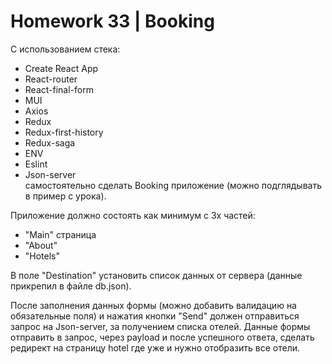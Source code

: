 # Homework 33 | Booking

С использованием стека: 
* Create React App 
* React-router
* React-final-form
* MUI
* Axios
* Redux
* Redux-first-history
* Redux-saga
* ENV
* Eslint 
* Json-server  
cамостоятельно сделать Booking приложение (можно подглядывать в пример с урока).

Приложение должно состоять как минимум с 3х частей:

* "Main" страница
* "About"
* "Hotels"  

В поле "Destination" установить список данных от сервера (данные прикрепил в файле db.json).

  
После заполнения данных формы (можно добавить валидацию на обязательные поля) и нажатия кнопки "Send" должен отправиться запрос на Json-server, за получением списка отелей. Данные формы отправить в запрос, через payload и после успешного ответа, сделать редирект на страницу hotel где уже и нужно отобразить все отели.
